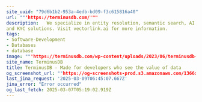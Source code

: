 ```yaml
---
site_uuid: "79d6b1b2-953a-4edb-bd09-f3c615816a40"
url: ""'https://terminusdb.com/'""
description:   We specialize in entity resolution, semantic search, AI classification, RAG,
and KYC solutions. Visit vectorlink.ai for more information.
tags:
- Software-Development
- Databases
- database
image: ""'https://terminusdb.com/wp-content/uploads/2023/06/terminusdb-home-page-og.png'""
site_name: TerminusDB
title: TerminusDB - Made for developers who see the value of data
og_screenshot_url: ""https://og-screenshots-prod.s3.amazonaws.com/1366x768/80/false/c6f5b437e1e630328dca51e853ea9ca1377ab45efad17037dcd9ed87f72859d6.jpeg""
last_jina_request: '2025-03-09T06:45:07.667Z'
jina_error: "Error occurred"
og_last_fetch: 2025-03-07T05:19:02.919Z
---
```



